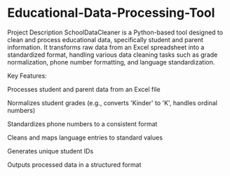 # Educational-Data-Processing-Tool
Project Description
SchoolDataCleaner is a Python-based tool designed to clean and process educational data, specifically student and parent information. It transforms raw data from an Excel spreadsheet into a standardized format, handling various data cleaning tasks such as grade normalization, phone number formatting, and language standardization.

Key Features:

Processes student and parent data from an Excel file

Normalizes student grades (e.g., converts 'Kinder' to 'K', handles ordinal numbers)

Standardizes phone numbers to a consistent format

Cleans and maps language entries to standard values

Generates unique student IDs

Outputs processed data in a structured format
